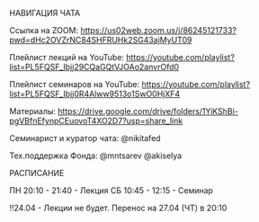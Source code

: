 НАВИГАЦИЯ ЧАТА 

Ссылка на ZOOM: https://us02web.zoom.us/j/86245121733?pwd=dHc2OVZrNC84SHFRUHk2SG43ajMyUT09

Плейлист лекций на YouTube: https://youtube.com/playlist?list=PL5FQSF_Ibjj29CQaGQtVJOAo2anvrOfd0

Плейлист семинаров на YouTube: https://youtube.com/playlist?list=PL5FQSF_Ibjj0R4Alww9513o1SwO0HjXF4

Материалы: https://drive.google.com/drive/folders/1YiKShBi-pgVBfnEfynpCEuovoT4XO2D7?usp=share_link

Семинарист и куратор чата: @nikitafed 

Тех.поддержка Фонда: @mntsarev @akiselya

РАСПИСАНИЕ

ПН 20:10 - 21:40 - Лекция
СБ 10:45 - 12:15 - Семинар

‼️24.04 - Лекции не будет. Перенос на 27.04 (ЧТ) в 20:10